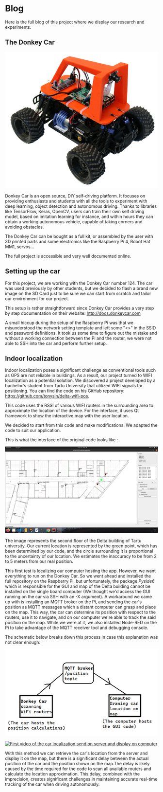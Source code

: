 # Blog
Here is the full blog of this project where we display our research and experiments.

## The Donkey Car

![Donkey Car](Pictures/donkeycar.jpg)

Donkey Car is an open source, DIY self-driving platform. It focuses on providing enthusiasts and students with all the tools to experiment with deep learning, object detection and autonomous driving. Thanks to libraries like TensorFlow, Keras, OpenCV, users can train their own self driving model, based on imitation learning for instance, and within hours they can obtain a working autonomous vehicle, capable of taking corners and avoiding obstacles.

The Donkey Car can be bought as a full kit, or assembled by the user with 3D printed parts and some electronics like the Raspberry Pi 4, Robot Hat MM1, servos...

The full project is accessible and very well documented online.

## Setting up the car

For this project, we are working with the Donkey Car number 124. The car was used previously by other students, but we decided to flash a brand new image on the SD Card just to be sure we can start from scratch and tailor our environment for our project.

This setup is rather straightforward since Donkey Car provides a very step by step documentation on their website: http://docs.donkeycar.com

A small hiccup during the setup of the Raspberry Pi was that we misunderstood the network setting template and left some "<>" in the SSID and password definitions. It took us some time to figure out the mistake and without a working connection between the Pi and the router, we were not able to SSH into the car and perform further setup.

## Indoor localization 

Indoor localization poses a significant challenge as conventional tools such as GPS are not reliable in buildings. As a result, our project turned to WIFI localization as a potential solution. We discovered a project developed by a bachelor's student from Tartu University that utilized WIFI signals for positioning. You can find the code on his GitHub repository: https://github.com/tonysln/delta-wifi-pos.

This code uses the RSSI of various WIFI routers in the surrounding area to approximate the location of the device. For the interface, it uses Qt framework to show the interactive map with the user location.

We decided to start from this code and make modifications. We adapted the code to suit our application.

This is what the interface of the original code looks like :

![First version Interface](Pictures/app_interface1.png)

The image represents the second floor of the Delta building of Tartu university. Our current location is represented by the green point, which has been determined by our code, and the circle surrounding it is proportional to the uncertainty of our location.
We estimates the inaccuracy to be from 2 to 5 meters from our real position.

This first test is localizing our computer hosting the app. However, we want everything to run on the Donkey Car. So we went ahead and installed the full repository on the Raspberry Pi, but unfortunately, the package *Pyside6* which is responsible for the GUI and map of the Delta building cannot be installed on the single board computer (We thought we'd access the GUI running on the car via SSH with an -X argument). A workaround we came up with is installing an MQTT broker on the Pi, and sending the car's position as MQTT messages which a distant computer can grasp and place on the map. This way, the car can determine its position with respect to the routers, use it to navigate, and on our computer we're able to track the said position on the map. While we were at it, we also installed Node-RED on the Pi to take advantage of the MQTT receiver tool and debugging console.

The schematic below breaks down this process in case this explanation was not clear enough:

![MQTT server schematic](Pictures/mqttserver.png)



[![First video of the car localization send on server and display on computer](https://i3.ytimg.com/vi/ZmvoQWlBWLI/maxresdefault.jpg)](https://www.youtube.com/watch?v=ZmvoQWlBWLI)


With this method we can retrieve the car's location from the server and display it on the map, but there is a significant delay between the actual position of the car and the position shown on the map.The delay is likely caused by the time required for the code to scan all available routers and calculate the location approximation. This delay, combined with the imprecision, creates significant challenges in maintaining accurate real-time tracking of the car when driving autonomously.
